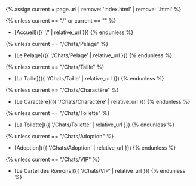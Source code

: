{% assign current = page.url | remove: 'index.html' | remove: '.html' %}

{% unless current == "/" or current == "" %}
- [Accueil]({{ '/' | relative_url }})
{% endunless %}

{% unless current == "/Chats/Pelage" %}
- [Le Pelage]({{ '/Chats/Pelage' | relative_url }})
{% endunless %}

{% unless current == "/Chats/Taille" %}
- [La Taille]({{ '/Chats/Taille' | relative_url }})
{% endunless %}

{% unless current == "/Chats/Charactère" %}
- [Le Caractère]({{ '/Chats/Charactère' | relative_url }})
{% endunless %}

{% unless current == "/Chats/Toilette" %}
- [La Toilette]({{ '/Chats/Toilette' | relative_url }})
{% endunless %}

{% unless current == "/Chats/Adoption" %}
- [Adoption]({{ '/Chats/Adoption' | relative_url }})
{% endunless %}

{% unless current == "/Chats/VIP" %}
- [Le Cartel des Ronrons]({{ '/Chats/VIP' | relative_url }})
{% endunless %}
